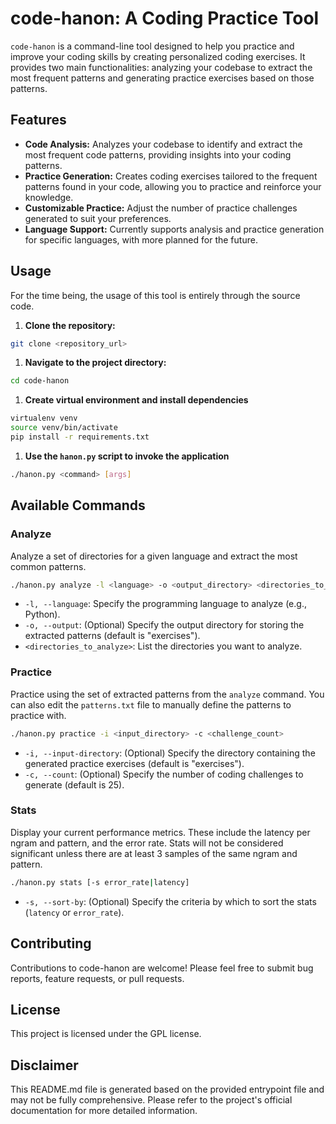 # code-hanon: A Coding Practice Tool

`code-hanon` is a command-line tool designed to help you practice and improve your coding skills by creating personalized coding exercises. It provides two main functionalities: analyzing your codebase to extract the most frequent patterns and generating practice exercises based on those patterns. 

## Features

*   **Code Analysis:** Analyzes your codebase to identify and extract the most frequent code patterns, providing insights into your coding patterns.
*   **Practice Generation:** Creates coding exercises tailored to the frequent patterns found in your code, allowing you to practice and reinforce your knowledge.
*   **Customizable Practice:** Adjust the number of practice challenges generated to suit your preferences.
*   **Language Support:** Currently supports analysis and practice generation for specific languages, with more planned for the future.

## Usage

For the time being, the usage of this tool is entirely through the source code. 

1.  **Clone the repository:**

```bash
git clone <repository_url>
```

1. **Navigate to the project directory:**

```bash
cd code-hanon
```

1. **Create virtual environment and install dependencies**

```bash
virtualenv venv
source venv/bin/activate
pip install -r requirements.txt
```

1. **Use the `hanon.py` script to invoke the application**

```bash
./hanon.py <command> [args]
```

## Available Commands

### **Analyze**

Analyze a set of directories for a given language and extract the most common patterns.

```bash
./hanon.py analyze -l <language> -o <output_directory> <directories_to_analyze>
```

*   `-l, --language`: Specify the programming language to analyze (e.g., Python).
*   `-o, --output`: (Optional) Specify the output directory for storing the extracted patterns (default is "exercises").
*   `<directories_to_analyze>`: List the directories you want to analyze.

### **Practice**

Practice using the set of extracted patterns from the `analyze` command. You can also edit the `patterns.txt` file to
manually define the patterns to practice with.

```bash
./hanon.py practice -i <input_directory> -c <challenge_count>
```

*   `-i, --input-directory`: (Optional) Specify the directory containing the generated practice exercises (default is "exercises").
*   `-c, --count`: (Optional) Specify the number of coding challenges to generate (default is 25).

### **Stats**

Display your current performance metrics. These include the latency per ngram and pattern, and the error rate. Stats
will not be considered significant unless there are at least 3 samples of the same ngram and pattern. 

```bash
./hanon.py stats [-s error_rate|latency]
```

*   `-s, --sort-by`: (Optional) Specify the criteria by which to sort the stats (`latency` or `error_rate`).

## Contributing
Contributions to code-hanon are welcome! Please feel free to submit bug reports, feature requests, or pull requests.

## License
This project is licensed under the GPL license.

## Disclaimer
This README.md file is generated based on the provided entrypoint file and may not be fully comprehensive. Please refer to the project's official documentation for more detailed information.




